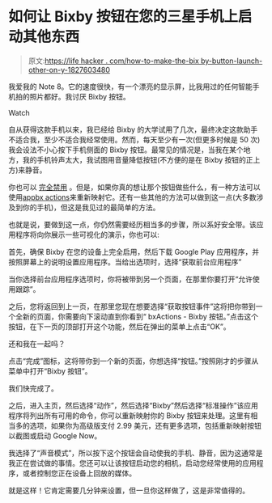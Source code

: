 # 如何让 Bixby 按钮在您的三星手机上启动其他东西

> 原文:[https://life hacker . com/how-to-make-the-bix by-button-launch-other-on-y-1827603480](https://lifehacker.com/how-to-make-the-bixby-button-launch-something-else-on-y-1827603480)

我爱我的 Note 8。它的速度很快，有一个漂亮的显示屏，比我用过的任何智能手机拍的照片都好。我讨厌 Bixby 按钮。

Watch

自从获得这款手机以来，我已经给 Bixby 的大学试用了几次，最终决定这款助手不适合我，至少不适合我经常使用。然而，每天至少有一次(但更多时候是 50 次)我会设法不小心按下手机侧面的 Bixby 按钮。最常见的情况是，当我在某个地方，我的手机铃声太大，我试图用音量降低按钮(不方便的是在 Bixby 按钮的正上方)来静音。

你也可以 [完全禁用](https://lifehacker.com/how-to-disable-the-bixby-button-on-your-galaxy-s8-or-no-1819043354) 。但是，如果你真的想让那个按钮做些什么，有一种方法可以使用[appbx actions](https://play.google.com/store/apps/details?id=com.jamworks.bxactions&hl=en_US)来重新映射它。还有一些其他的方法可以做到这一点(大多数涉及到你的手机)，但这是我见过的最简单的方法。

也就是说，要做到这一点，你仍然需要经历相当多的步骤，所以系好安全带。该应用程序将向你展示一些可视化的演示，你也可以:

首先，确保 Bixby 在您的设备上完全启用，然后下载 Google Play 应用程序，并按照屏幕上的说明设置应用程序。当给出选项时，选择“获取前台应用程序”

当你选择前台应用程序选项时，你将被带到另一个页面，在那里你要打开“允许使用跟踪”。

之后，您将返回到上一页，在那里您现在想要选择“获取按钮事件”这将把你带到一个全新的页面，你需要向下滚动直到你看到“ bxActions - Bixby 按钮。”点击这个按钮，在下一页的顶部打开这个功能，然后在弹出的菜单上点击“OK”。

还和我在一起吗？

点击“完成”图标，这将带你到一个新的页面，你想选择“按钮。”按照刚才的步骤从菜单中打开“Bixby 按钮”。

我们快完成了。

之后，进入主页，然后选择“动作”，然后选择“Bixby”然后选择“标准操作”该应用程序将列出所有可用的命令，你可以重新映射你的 Bixby 按钮来处理。这里有相当多的选项，如果你为高级版支付 2.99 美元，还有更多选项，包括重新映射按钮以截图或启动 Google Now。

我选择了“声音模式”，所以按下这个按钮会自动使我的手机、静音，因为这通常是我正在尝试做的事情。您还可以让该按钮启动您的相机，启动您经常使用的应用程序，或者控制您正在设备上回放的媒体。

就是这样！它肯定需要几分钟来设置，但一旦你这样做了，这是非常值得的。